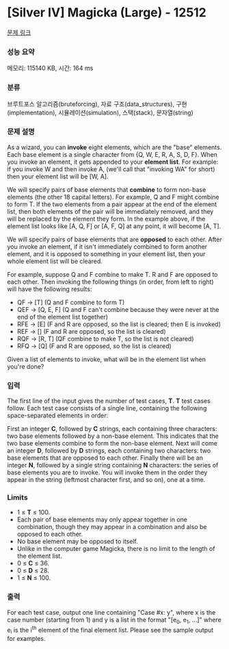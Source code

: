 # [Silver IV] Magicka (Large) - 12512 

[문제 링크](https://www.acmicpc.net/problem/12512) 

### 성능 요약

메모리: 115140 KB, 시간: 164 ms

### 분류

브루트포스 알고리즘(bruteforcing), 자료 구조(data_structures), 구현(implementation), 시뮬레이션(simulation), 스택(stack), 문자열(string)

### 문제 설명

<p>As a wizard, you can <strong>invoke</strong> eight elements, which are the "base" elements. Each base element is a single character from {Q, W, E, R, A, S, D, F}. When you invoke an element, it gets appended to your <strong>element list</strong>. For example: if you invoke W and then invoke A, (we'll call that "invoking WA" for short) then your element list will be [W, A].</p>

<p>We will specify pairs of base elements that <strong>combine</strong> to form non-base elements (the other 18 capital letters). For example, Q and F might combine to form T. If the two elements from a pair appear at the end of the element list, then both elements of the pair will be immediately removed, and they will be replaced by the element they form. In the example above, if the element list looks like [A, Q, F] or [A, F, Q] at any point, it will become [A, T].</p>

<p>We will specify pairs of base elements that are <strong>opposed</strong> to each other. After you invoke an element, if it isn't immediately combined to form another element, and it is opposed to something in your element list, then your whole element list will be cleared.</p>

<p>For example, suppose Q and F combine to make T. R and F are opposed to each other. Then invoking the following things (in order, from left to right) will have the following results:</p>

<ul>
	<li>QF → [T] (Q and F combine to form T)</li>
	<li>QEF → [Q, E, F] (Q and F can't combine because they were never at the end of the element list together)</li>
	<li>RFE → [E] (F and R are opposed, so the list is cleared; then E is invoked)</li>
	<li>REF → [] (F and R are opposed, so the list is cleared)</li>
	<li>RQF → [R, T] (QF combine to make T, so the list is not cleared)</li>
	<li>RFQ → [Q] (F and R are opposed, so the list is cleared)</li>
</ul>

<p>Given a list of elements to invoke, what will be in the element list when you're done?</p>

### 입력 

 <p>The first line of the input gives the number of test cases, <strong>T</strong>.  <strong>T</strong> test cases follow. Each test case consists of a single line, containing the following space-separated elements in order:</p>

<p>First an integer <strong>C</strong>, followed by <strong>C</strong> strings, each containing three characters: two base elements followed by a non-base element. This indicates that the two base elements combine to form the non-base element. Next will come an integer <strong>D</strong>, followed by <strong>D</strong> strings, each containing two characters: two base elements that are opposed to each other. Finally there will be an integer <strong>N</strong>, followed by a single string containing <strong>N</strong> characters: the series of base elements you are to invoke. You will invoke them in the order they appear in the string (leftmost character first, and so on), one at a time.</p>

<h3>Limits</h3>

<ul>
	<li>1 ≤ <strong>T</strong> ≤ 100.</li>
	<li>Each pair of base elements may only appear together in one combination, though they may appear in a combination and also be opposed to each other.</li>
	<li>No base element may be opposed to itself.</li>
	<li>Unlike in the computer game Magicka, there is no limit to the length of the element list.</li>
	<li>0 ≤ <strong>C</strong> ≤ 36.</li>
	<li>0 ≤ <strong>D</strong> ≤ 28.</li>
	<li>1 ≤ <strong>N</strong> ≤ 100.</li>
</ul>

### 출력 

 <p>For each test case, output one line containing "Case #x: y", where x is the case number (starting from 1) and y is a list in the format "[e<sub>0</sub>, e<sub>1</sub>, ...]" where e<sub>i</sub> is the i<sup>th</sup> element of the final element list. Please see the sample output for examples.</p>

